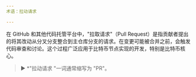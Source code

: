 ```yaml
---
术语：拉动请求

---
```

在 GitHub 和其他代码托管平台中，"拉取请求"（Pull Request）是指贡献者提出的将其改动从分叉分支整合到主仓库分支的请求。在变更可能被合并之前，会触发代码审查和讨论。这个过程广泛应用于比特币节点实现的开发，特别是比特币核心。

> ► *"拉动请求 "一词通常缩写为 "PR"。